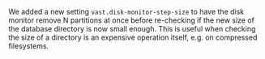 We added a new setting `vast.disk-monitor-step-size` to have the disk monitor
remove N partitions at once before re-checking if the new size of the database
directory is now small enough. This is useful when checking the size of a
directory is an expensive operation itself, e.g. on compressed filesystems.
